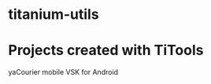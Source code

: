 titanium-utils
==============

Projects created with TiTools
=============================
yaCourier mobile
VSK for Android